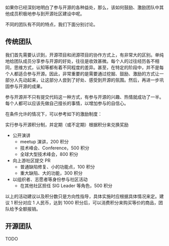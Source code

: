 如果你已经深刻地明白了参与开源的各种益处，那么，该如何鼓励、激励团队中其他成员积极地参与到开源社区建设中呢。

不同的团队有不同的特点，我们下面分别讨论。

## 传统团队
我们首先需要认识到，开源项目和闭源项目的协作方式上，有非常大的区别。单纯地给团队成员分享参与开源的好处，往往是收效甚微。每个人的过往经历各不相同，思维方式，认知等都有着不同程度的差异。甚至，在特定的阶段中，并不是每个人都适合参与开源。因此，非常重要的是需要通过挖掘、鼓励、激励的方式让一部分人先动起来，让这部分人尝到了好处、感受到开源的氛围。然后，再进一步巩固参与开源的成果。

参与开源并不只有提交代码这一种方式，有参与开源的兴趣、热情就成功了一半。每个人都可以应该先做自己擅长的事情，以增加参与的自信心。

在条件允许的情况下，可以参考如下的激励制度：

实行参与开源积分制，并定期（或不定期）根据积分来兑换奖励

* 公开演讲
    * meetup 演讲，200 积分
    * 技术峰会、Conference，500 积分
    * 全球大型技术峰会，800 积分
* 向上游社区提交 PR
    * 普通缺陷修复、小的功能点，100 积分
    * 重大缺陷、大的功能，300 积分
* 以组织者、志愿者等身份参与社区活动
    * 在其他社区担任 SIG Leader 等角色，500 积分

以上的活动建议以及积分数只是方向性指导，具体实施时应根据具体情况来定。建议 1 积分对应 1 人民币，达到 1000 积分后，可以消费积分来购买等价的商品，团队给予全额报销。

## 开源团队
TODO
